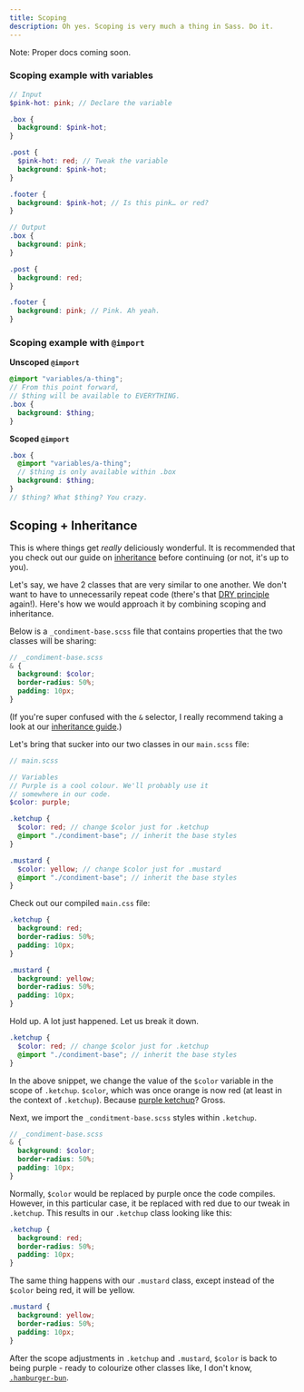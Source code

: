 ```yaml
---
title: Scoping
description: Oh yes. Scoping is very much a thing in Sass. Do it.
---
```


Note: Proper docs coming soon.

### Scoping example with variables

```scss
// Input
$pink-hot: pink; // Declare the variable

.box {
  background: $pink-hot;
}

.post {
  $pink-hot: red; // Tweak the variable
  background: $pink-hot;
}

.footer {
  background: $pink-hot; // Is this pink… or red?
}

// Output
.box {
  background: pink;
}

.post {
  background: red;
}

.footer {
  background: pink; // Pink. Ah yeah.
}
```


### Scoping example with `@import`

**Unscoped `@import`**

```scss
@import "variables/a-thing";
// From this point forward,
// $thing will be available to EVERYTHING.
.box {
  background: $thing;
}
```

**Scoped `@import`**

```scss
.box {
  @import "variables/a-thing";
  // $thing is only available within .box
  background: $thing;
}
// $thing? What $thing? You crazy.
```

## Scoping + Inheritance

This is where things get *really* deliciously wonderful. It is recommended that you check out our guide on [inheritance](/seed-docs/guide/inheritance) before continuing (or not, it's up to you).

Let's say, we have 2 classes that are very similar to one another. We don't want to have to unnecessarily repeat code (there's that [DRY principle](https://en.wikipedia.org/wiki/Don%27t_repeat_yourself) again!). Here's how we would approach it by combining scoping and inheritance.

Below is a `_condiment-base.scss` file that contains properties that the two classes will be sharing:

```scss
// _condiment-base.scss
& {
  background: $color;
  border-radius: 50%;
  padding: 10px;
}
```

(If you're super confused with the `&` selector, I really recommend taking a look at our [inheritance guide](/seed-docs/guide/inheritance).)

Let's bring that sucker into our two classes in our `main.scss` file:

```scss
// main.scss

// Variables
// Purple is a cool colour. We'll probably use it
// somewhere in our code.
$color: purple;

.ketchup {
  $color: red; // change $color just for .ketchup
  @import "./condiment-base"; // inherit the base styles
}

.mustard {
  $color: yellow; // change $color just for .mustard
  @import "./condiment-base"; // inherit the base styles
}
```

Check out our compiled `main.css` file:

```scss
.ketchup {
  background: red;
  border-radius: 50%;
  padding: 10px;
}

.mustard {
  background: yellow;
  border-radius: 50%;
  padding: 10px;
}
```

Hold up. A lot just happened. Let us break it down.

```scss
.ketchup {
  $color: red; // change $color just for .ketchup
  @import "./condiment-base"; // inherit the base styles
}
```

In the above snippet, we change the value of the `$color` variable in the scope of `.ketchup`. `$color`, which was once orange is now red  (at least in the context of `.ketchup`). Because [purple ketchup](http://the-foods-we-loved.wikia.com/wiki/Heinz_EZ_Squirt)? Gross.

Next, we import the `_conditment-base.scss` styles within `.ketchup`.

```scss
// _condiment-base.scss
& {
  background: $color;
  border-radius: 50%;
  padding: 10px;
}
```

Normally, `$color` would be replaced by purple once the code compiles. However, in this particular case, it be replaced with red due to our tweak in `.ketchup`.
This results in our `.ketchup` class looking like this:


```scss
.ketchup {
  background: red;
  border-radius: 50%;
  padding: 10px;
}
```

The same thing happens with our `.mustard` class, except instead of the `$color` being red, it will be yellow.

```scss
.mustard {
  background: yellow;
  border-radius: 50%;
  padding: 10px;
}
```

After the scope adjustments in `.ketchup` and `.mustard`, `$color` is back to being purple - ready to colourize other classes like, I don't know, [`.hamburger-bun`](https://www.reddit.com/r/tipofmytongue/comments/443uvi/tomt_multi_colored_hot_dog_buns_from_wonder_bread/).
